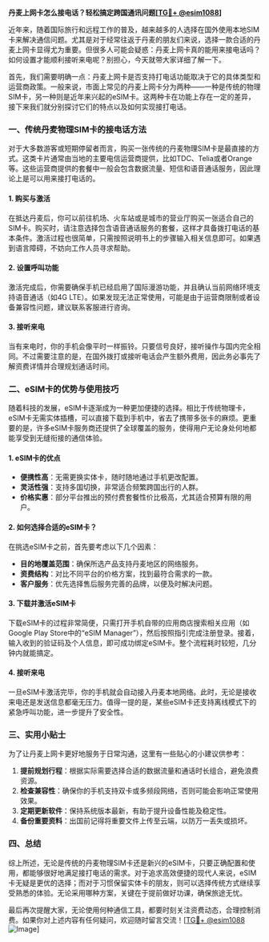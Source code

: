 **丹麦上网卡怎么接电话？轻松搞定跨国通讯问题[[TG💪+ @esim1088](https://t.me/s/esim1088)]**

近年来，随着国际旅行和远程工作的普及，越来越多的人选择在国外使用本地SIM卡来解决通信问题。尤其是对于经常往返于丹麦的朋友们来说，选择一款合适的丹麦上网卡显得尤为重要。但很多人可能会疑惑：丹麦上网卡真的能用来接电话吗？如何设置才能顺利接听来电呢？别担心，今天就带大家详细了解一下。

首先，我们需要明确一点：丹麦上网卡是否支持打电话功能取决于它的具体类型和运营商政策。一般来说，市面上常见的丹麦上网卡分为两种——一种是传统的物理SIM卡，另一种则是近年来兴起的eSIM卡。这两种卡在功能上存在一定的差异，接下来我们就分别探讨它们的特点以及如何实现接打电话。

### 一、传统丹麦物理SIM卡的接电话方法

对于大多数游客或短期停留者而言，购买一张传统的丹麦物理SIM卡是最直接的方式。这类卡片通常由当地的主要电信运营商提供，比如TDC、Telia或者Orange等。这些运营商提供的套餐中一般会包含数据流量、短信和语音通话服务，因此理论上是可以用来接打电话的。

#### 1. 购买与激活
在抵达丹麦后，你可以前往机场、火车站或是城市的营业厅购买一张适合自己的SIM卡。购买时，请注意选择包含语音通话服务的套餐，这样才具备拨打电话的基本条件。激活过程也很简单，只需按照说明书上的步骤输入相关信息即可。如果遇到语言障碍，不妨向工作人员寻求帮助。

#### 2. 设置呼叫功能
激活完成后，你需要确保手机已经启用了国际漫游功能，并且确认当前网络环境支持语音通话（如4G LTE）。如果发现无法正常使用，可能是由于运营商限制或者设备兼容性问题，建议联系客服进行咨询。

#### 3. 接听来电
当有来电时，你的手机会像平时一样振铃。只要信号良好，接听操作与国内完全相同。不过需要注意的是，在国外拨打或接听电话会产生额外费用，因此务必事先了解资费详情并合理规划通话时间。

### 二、eSIM卡的优势与使用技巧

随着科技的发展，eSIM卡逐渐成为一种更加便捷的选择。相比于传统物理卡，eSIM卡无需实体插槽，可以直接下载到手机中，省去了携带多张卡的麻烦。更重要的是，许多eSIM卡服务商还提供了全球覆盖的服务，使得用户无论身处何地都能享受到无缝衔接的通信体验。

#### 1. eSIM卡的优点
- **便携性高**：无需更换实体卡，随时随地通过手机更改配置。
- **灵活性强**：支持多国切换，非常适合频繁跨国出行的人群。
- **价格实惠**：部分平台推出的预付费套餐性价比极高，尤其适合预算有限的用户。

#### 2. 如何选择合适的eSIM卡？
在挑选eSIM卡之前，首先要考虑以下几个因素：
- **目的地覆盖范围**：确保所选产品支持丹麦地区的网络服务。
- **资费结构**：对比不同平台的价格方案，找到最符合需求的一款。
- **客户服务**：优先选择售后服务完善的品牌，以便及时解决问题。

#### 3. 下载并激活eSIM卡
下载eSIM卡的过程非常简便，只需打开手机自带的应用商店搜索相关应用（如Google Play Store中的“eSIM Manager”），然后按照指引完成注册登录。接着，输入收到的验证码及个人信息，即可成功绑定eSIM卡。整个流程耗时较短，几分钟内就能搞定。

#### 4. 接听来电
一旦eSIM卡激活完毕，你的手机就会自动接入丹麦本地网络。此时，无论是接收来电还是发送信息都毫无压力。值得一提的是，某些eSIM卡还支持离线模式下的紧急呼叫功能，进一步提升了安全性。

### 三、实用小贴士

为了让丹麦上网卡更好地服务于日常沟通，这里有一些贴心的小建议供参考：

1. **提前规划行程**：根据实际需要选择合适的数据流量和通话时长组合，避免浪费资源。
2. **检查兼容性**：确保你的手机支持双卡或多频段网络，否则可能会影响正常使用效果。
3. **定期更新软件**：保持系统版本最新，有助于提升设备性能及稳定性。
4. **备份重要资料**：出国前记得将重要文件上传至云端，以防万一丢失或损坏。

### 四、总结

综上所述，无论是传统的丹麦物理SIM卡还是新兴的eSIM卡，只要正确配置和使用，都能够很好地满足接打电话的需求。对于追求高效便捷的现代人来说，eSIM卡无疑是更优的选择；而对于习惯保留实体卡的朋友，则可以选择传统方式继续享受熟悉的体验。无论采用哪种方案，关键在于提前做好功课，确保旅途无忧。

最后再次提醒大家，无论使用何种通信工具，都要时刻关注资费动态，合理控制消费。如果你对上述内容有任何疑问，欢迎随时留言交流！[[TG💪+ @esim1088](https://t.me/s/esim1088) ![Image](https://i.postimg.cc/4NQfJmqS/Snipaste-2025-05-13-00-14-12.png)]
